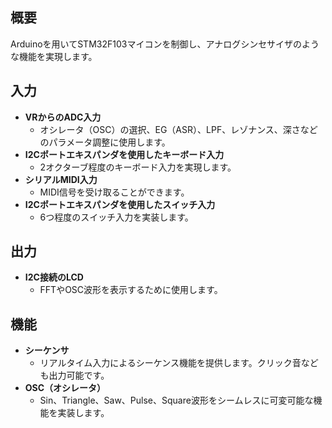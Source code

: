 ## 概要
Arduinoを用いてSTM32F103マイコンを制御し、アナログシンセサイザのような機能を実現します。

## 入力
- **VRからのADC入力**
  - オシレータ（OSC）の選択、EG（ASR）、LPF、レゾナンス、深さなどのパラメータ調整に使用します。
- **I2Cポートエキスパンダを使用したキーボード入力**
  - 2オクターブ程度のキーボード入力を実現します。
- **シリアルMIDI入力**
  - MIDI信号を受け取ることができます。
- **I2Cポートエキスパンダを使用したスイッチ入力**
  - 6つ程度のスイッチ入力を実装します。

## 出力
- **I2C接続のLCD**
  - FFTやOSC波形を表示するために使用します。

## 機能
- **シーケンサ**
  - リアルタイム入力によるシーケンス機能を提供します。クリック音なども出力可能です。
- **OSC（オシレータ）**
  - Sin、Triangle、Saw、Pulse、Square波形をシームレスに可変可能な機能を実装します。